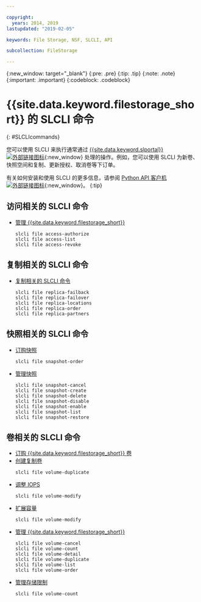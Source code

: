```yaml
---

copyright:
  years: 2014, 2019
lastupdated: "2019-02-05"

keywords: File Storage, NSF, SLCLI, API

subcollection: FileStorage

---
```

{:new_window: target="_blank"}
{:pre: .pre}
{:tip: .tip}
{:note: .note}
{:important: .important}
{:codeblock: .codeblock}

# {{site.data.keyword.filestorage_short}} 的 SLCLI 命令
{: #SLCLIcommands}

您可以使用 SLCLI 来执行通常通过 [{{site.data.keyword.slportal}} ![外部链接图标](../../icons/launch-glyph.svg "外部链接图标")](https://control.softlayer.com/){:new_window} 处理的操作。例如，您可以使用 SLCLI 为新卷、快照空间和复制、更新授权、取消卷等下订单。

有关如何安装和使用 SLCLI 的更多信息，请参阅 [Python API 客户机 ![外部链接图标](../../icons/launch-glyph.svg "外部链接图标")](https://softlayer-python.readthedocs.io/en/latest/cli/){:new_window}。
{:tip}

## 访问相关的 SLCLI 命令
* [管理 {{site.data.keyword.filestorage_short}}](/docs/infrastructure/FileStorage?topic=FileStorage-managingstorage)  
  ```
  slcli file access-authorize
  slcli file access-list
  slcli file access-revoke
  ```

## 复制相关的 SLCLI 命令

* [复制相关的 SLCLI 命令](/docs/infrastructure/FileStorage?topic=FileStorage-replication#clicommands)
  ```
  slcli file replica-failback
  slcli file replica-failover
  slcli file replica-locations
  slcli file replica-order
  slcli file replica-partners
  ```

## 快照相关的 SLCLI 命令

* [订购快照](/docs/infrastructure/FileStorage?topic=FileStorage-ordering-snapshots)
  ```
  slcli file snapshot-order
  ```

* [管理快照](/docs/infrastructure/FileStorage?topic=FileStorage-managingSnapshots)
  ```
  slcli file snapshot-cancel
  slcli file snapshot-create
  slcli file snapshot-delete
  slcli file snapshot-disable
  slcli file snapshot-enable
  slcli file snapshot-list
  slcli file snapshot-restore
  ```

## 卷相关的 SLCLI 命令

* [订购 {{site.data.keyword.filestorage_short}} 卷](/docs/infrastructure/FileStorage?topic=FileStorage-orderingSLCLI)
* [创建复制卷](/docs/infrastructure/FileStorage?topic=FileStorage-duplicatevolume)
  ```
  slcli file volume-duplicate
  ```
* [调整 IOPS](/docs/infrastructure/FileStorage?topic=FileStorage-adjustingIOPS#adjustingsteps)
  ```
  slcli file volume-modify
  ```
* [扩展容量](/docs/infrastructure/FileStorage?topic=FileStorage-expandCapacity#resizingsteps)
  ```
  slcli file volume-modify
  ```
* [管理 {{site.data.keyword.filestorage_short}}](/docs/infrastructure/FileStorage?topic=FileStorage-managingstorage)
  ```
  slcli file volume-cancel
  slcli file volume-count
  slcli file volume-detail
  slcli file volume-duplicate
  slcli file volume-list
  slcli file volume-order
  ```
* [管理存储限制](/docs/infrastructure/FileStorage?topic=FileStorage-managinglimits)
  ```
  slcli file volume-count
  ```
